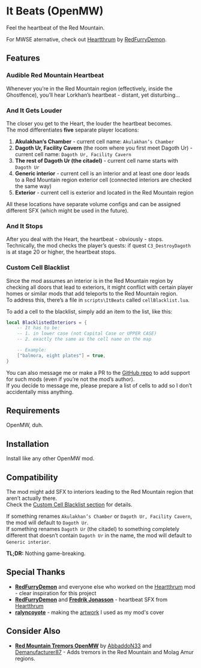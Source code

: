 # It Beats (OpenMW)

Feel the heartbeat of the Red Mountain.

For MWSE aternative, check out [Heartthrum](https://www.nexusmods.com/morrowind/mods/47178) by [RedFurryDemon](https://next.nexusmods.com/profile/RedFurryDemon/mods?gameId=100).

## Features

### Audible Red Mountain Heartbeat

Whenever you’re in the Red Mountain region (effectively, inside the Ghostfence), you’ll hear Lorkhan’s heartbeat - distant, yet disturbing...

### And It Gets Louder

The closer you get to the Heart, the louder the heartbeat becomes.  
The mod differentiates **five** separate player locations:

1. **Akulakhan’s Chamber** - current cell name: `Akulakhan’s Chamber`
2. **Dagoth Ur, Facility Cavern** (the room where you first meet Dagoth Ur) - current cell name: `Dagoth Ur, Facility Cavern`
3. **The rest of Dagoth Ur (the citadel)** - current cell name starts with `Dagoth Ur`
4. **Generic interior** - current cell is an interior and at least one door leads to a Red Mountain region exterior cell (connected interiors are checked the same way)
5. **Exterior** - current cell is exterior and located in the Red Mountain region

All these locations have separate volume configs and can be assigned different SFX (which might be used in the future).

### And It Stops

After you deal with the Heart, the heartbeat - obviously - stops.  
Technically, the mod checks the player’s quests: if quest `C3_DestroyDagoth` is at stage 20 or higher, the heartbeat stops.

<a id="custom_cell_blacklist"></a>

### Custom Cell Blacklist

Since the mod assumes an interior is in the Red Mountain region by checking all doors that lead to exteriors, it might conflict with certain player homes or similar mods that add teleports to the Red Mountain region.  
To address this, there’s a file in `scripts\ItBeats` called `cellBlacklist.lua`.

To add a cell to the blacklist, simply add an item to the list, like this:

```lua
local BlacklistedInteriors = {
    -- It has to be:
    -- 1. in lower case (not Capital Case or UPPER CASE)
    -- 2. exactly the same as the cell name on the map

    -- Example:
    ["balmora, eight plates"] = true,
}
```

You can also message me or make a PR to the [GitHub repo](https://github.com/SosnoviyBor/ItBeats) to add support for such mods (even if you’re not the mod’s author).  
If you decide to message me, please prepare a list of cells to add so I don’t accidentally miss anything.

## Requirements

OpenMW, duh.

## Installation

Install like any other OpenMW mod.

## Compatibility

The mod might add SFX to interiors leading to the Red Mountain region that aren’t actually there.  
Check the [Custom Cell Blacklist section](#custom_cell_blacklist) for details.

If something renames `Akulakhan’s Chamber` or `Dagoth Ur, Facility Cavern`, the mod will default to `Dagoth Ur`.  
If something renames `Dagoth Ur` (the citadel) to something completely different that doesn’t contain `Dagoth Ur` in the name, the mod will default to `Generic interior`.

**TL;DR:** Nothing game-breaking.

## Special Thanks

- **[RedFurryDemon](https://next.nexusmods.com/profile/RedFurryDemon/mods?gameId=100)** and everyone else who worked on the [Heartthrum](https://www.nexusmods.com/morrowind/mods/47178) mod - clear inspiration for this project
- **[RedFurryDemon](https://next.nexusmods.com/profile/RedFurryDemon/mods?gameId=100)** and **[Fredrik Jonasson](https://www.youtube.com/user/FredrikJComposer/videos)** - heartbeat SFX from [Heartthrum](https://www.nexusmods.com/morrowind/mods/47178)
- **[ralyncoyote](https://www.deviantart.com/ralyncoyote/gallery)** - making the [artwork](https://www.deviantart.com/ralyncoyote/art/Heart-of-Lorkhan-911155714) I used as my mod's cover

## Consider Also

- **[Red Mountain Tremors OpenMW](https://www.nexusmods.com/morrowind/mods/53637)** by [AbbaddoN33](https://next.nexusmods.com/profile/AbbaddoN33?gameId=100) and [Demanufacturer87](https://next.nexusmods.com/profile/Demanufacturer87?gameId=100) - Adds tremors in the Red Mountain and Molag Amur regions.
